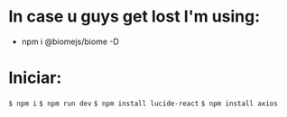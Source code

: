 # In case u guys get lost I'm using:
 - npm i @biomejs/biome -D

 # Iniciar:
 `$ npm i`
 `$ npm run dev`
 `$ npm install lucide-react`
 `$ npm install axios`